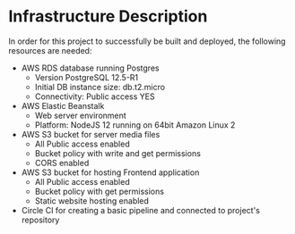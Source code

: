 # Infrastructure Description

In order for this project to successfully be built and deployed, the following resources are needed:
- AWS RDS database running Postgres 
  - Version PostgreSQL 12.5-R1
  - Initial DB instance size: db.t2.micro
  - Connectivity: Public access YES
- AWS Elastic Beanstalk
  - Web server environment
  - Platform: NodeJS 12 running on 64bit Amazon Linux 2
- AWS S3 bucket for server media files
  - All Public access enabled
  - Bucket policy with write and get permissions
  - CORS enabled
- AWS S3 bucket for hosting Frontend application
  - All Public access enabled
  - Bucket policy with get permissions
  - Static website hosting enabled
- Circle CI for creating a basic pipeline and connected to project's repository  